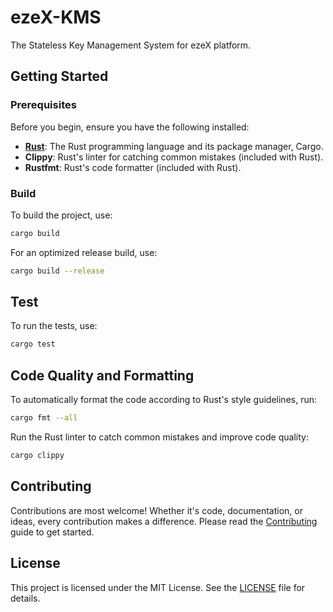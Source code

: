 # ezeX-KMS

The Stateless Key Management System for ezeX platform.

## Getting Started

### Prerequisites

Before you begin, ensure you have the following installed:

- **[Rust](https://www.rust-lang.org/)**: The Rust programming language and its package manager, Cargo.
- **Clippy**: Rust's linter for catching common mistakes (included with Rust).
- **Rustfmt**: Rust's code formatter (included with Rust).

### Build

To build the project, use:

```bash
cargo build
```

For an optimized release build, use:

```bash
cargo build --release
```

## Test

To run the tests, use:

```bash
cargo test
```

## Code Quality and Formatting

To automatically format the code according to Rust's style guidelines, run:

```bash
cargo fmt --all
```

Run the Rust linter to catch common mistakes and improve code quality:

```bash
cargo clippy
```

## Contributing

Contributions are most welcome!
Whether it's code, documentation, or ideas, every contribution makes a difference.
Please read the [Contributing](CONTRIBUTING.md) guide to get started.

## License

This project is licensed under the MIT License. See the [LICENSE](./LICENSE) file for details.
